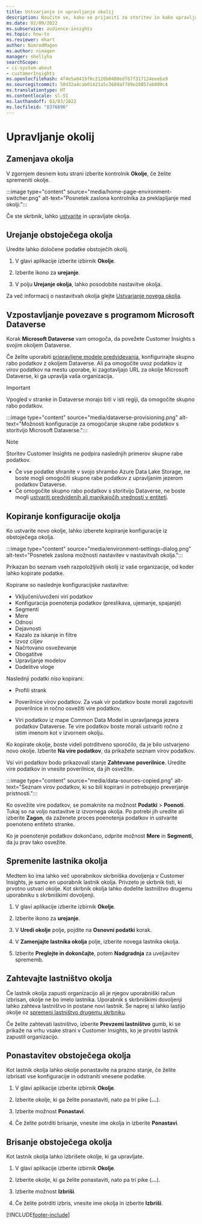 ```yaml
---
title: Ustvarjanje in upravljanje okolij
description: Naučite se, kako se prijaviti za storitev in kako upravljati okolja.
ms.date: 02/09/2022
ms.subservice: audience-insights
ms.topic: how-to
ms.reviewer: mhart
author: NimrodMagen
ms.author: nimagen
manager: shellyha
searchScope:
- ci-system-about
- customerInsights
ms.openlocfilehash: 4f4e5a8415f6c2128b0480edf67f317124eeeba9
ms.sourcegitcommit: 50d32a4cab01421a5c3689af789e20857ab009c4
ms.translationtype: HT
ms.contentlocale: sl-SI
ms.lasthandoff: 03/03/2022
ms.locfileid: "8376896"
---
```

# <a name="manage-environments"></a>Upravljanje okolij

## <a name="switch-environments"></a>Zamenjava okolja

V zgornjem desnem kotu strani izberite kontrolnik **Okolje**, če želite spremeniti okolje.

:::image type="content" source="media/home-page-environment-switcher.png" alt-text="Posnetek zaslona kontrolnika za preklapljanje med okolji.":::

Če ste skrbnik, lahko [ustvarite](create-environment.md) in upravljate okolja.

## <a name="edit-an-existing-environment"></a>Urejanje obstoječega okolja

Uredite lahko določene podatke obstoječih okolij.

1.  V glavi aplikacije izberite izbirnik **Okolje**.

2.  Izberite ikono za **urejanje**.

3. V polju **Urejanje okolja**, lahko posodobite nastavitve okolja.

Za več informacij o nastavitvah okolja glejte [Ustvarjanje novega okolja](create-environment.md).

## <a name="connect-to-microsoft-dataverse"></a>Vzpostavljanje povezave s programom Microsoft Dataverse
   
Korak **Microsoft Dataverse** vam omogoča, da povežete Customer Insights s svojim okoljem Dataverse.

Če želite uporabiti [pripravljene modele predvidevanja](predictions-overview.md#out-of-box-models), konfigurirajte skupno rabo podatkov z okoljem Dataverse. Ali pa omogočite uvoz podatkov iz virov podatkov na mestu uporabe, ki zagotavljajo URL za okolje Microsoft Dataverse, ki ga upravlja vaša organizacija.

> [!IMPORTANT]
> Vpogled v stranke in Dataverse morajo biti v isti regiji, da omogočite skupno rabo podatkov.

:::image type="content" source="media/dataverse-provisioning.png" alt-text="Možnosti konfiguracije za omogočanje skupne rabe podatkov s storitvijo Microsoft Dataverse.":::

> [!NOTE]
> Storitev Customer Insights ne podpira naslednjih primerov skupne rabe podatkov.
> - Če vse podatke shranite v svojo shrambo Azure Data Lake Storage, ne boste mogli omogočiti skupne rabe podatkov z upravljanim jezerom podatkov Dataverse.
> - Če omogočite skupno rabo podatkov s storitvijo Dataverse, ne boste mogli [ustvariti predvidenih ali manjkajočih vrednosti v entiteti](predictions.md).

## <a name="copy-the-environment-configuration"></a>Kopiranje konfiguracije okolja

Ko ustvarite novo okolje, lahko izberete kopiranje konfiguracije iz obstoječega okolja. 

:::image type="content" source="media/environment-settings-dialog.png" alt-text="Posnetek zaslona možnosti nastavitev v nastavitvah okolja.":::

Prikazan bo seznam vseh razpoložljivih okolij iz vaše organizacije, od koder lahko kopirate podatke.

Kopirane so naslednje konfiguracijske nastavitve:

- Vključeni/uvoženi viri podatkov
- Konfiguracija poenotenja podatkov (preslikava, ujemanje, spajanje)
- Segmenti
- Mere
- Odnosi
- Dejavnosti
- Kazalo za iskanje in filtre
- Izvoz ciljev
- Načrtovano osveževanje
- Obogatitve
- Upravljanje modelov
- Dodelitve vloge

Naslednji podatki *niso* kopirani:

- Profili strank
- Poverilnice virov podatkov. Za vsak vir podatkov boste morali zagotoviti poverilnice in ročno osvežiti vire podatkov.

- Viri podatkov iz mape Common Data Model in upravljanega jezera podatkov Dataverse. Te vire podatkov boste morali ustvariti ročno z istim imenom kot v izvornem okolju.

Ko kopirate okolje, boste videli potrditveno sporočilo, da je bilo ustvarjeno novo okolje. Izberite **Na vire podatkov**, da prikažete seznam virov podatkov.

Vsi viri podatkov bodo prikazovali stanje **Zahtevane poverilnice**. Uredite vire podatkov in vnesite poverilnice, da jih osvežite.

:::image type="content" source="media/data-sources-copied.png" alt-text="Seznam virov podatkov, ki so bili kopirani in potrebujejo preverjanje pristnosti.":::

Ko osvežite vire podatkov, se pomaknite na možnost **Podatki** > **Poenoti**. Tukaj so na voljo nastavitve iz izvornega okolja. Po potrebi jih uredite ali izberite **Zagon**, da zaženete proces poenotenja podatkov in ustvarite poenoteno entiteto stranke.

Ko je poenotenje podatkov dokončano, odprite možnost **Mere** in **Segmenti**, da ju prav tako osvežite.

## <a name="change-the-owner-of-an-environment"></a>Spremenite lastnika okolja

Medtem ko ima lahko več uporabnikov skrbniška dovoljenja v Customer Insights, je samo en uporabnik lastnik okolja. Privzeto je skrbnik tisti, ki prvotno ustvari okolje. Kot skrbnik okolja lahko dodelite lastništvo drugemu uporabniku s skrbniškimi dovoljenji.

1. V glavi aplikacije izberite izbirnik **Okolje**.

1. Izberite ikono za **urejanje**.

1. V **Uredi okolje** polje, pojdite na **Osnovni podatki** korak.

1. V **Zamenjajte lastnika okolja** polje, izberite novega lastnika okolja.  

1. Izberite **Preglejte in dokončajte**, potem **Nadgradnja** za uveljavitev sprememb. 

## <a name="claim-ownership-of-an-environment"></a>Zahtevajte lastništvo okolja

Če lastnik okolja zapusti organizacijo ali je njegov uporabniški račun izbrisan, okolje ne bo imelo lastnika. Uporabnik s skrbniškimi dovoljenji lahko zahteva lastništvo in postane novi lastnik. Še naprej si lahko lastijo okolje oz [spremeni lastništvo drugemu skrbniku](#change-the-owner-of-an-environment). 

Če želite zahtevati lastništvo, izberite **Prevzemi lastništvo** gumb, ki se prikaže na vrhu vsake strani v Customer Insights, ko je prvotni lastnik zapustil organizacijo.

## <a name="reset-an-existing-environment"></a>Ponastavitev obstoječega okolja

Kot lastnik okolja lahko okolje ponastavite na prazno stanje, če želite izbrisati vse konfiguracije in odstraniti vnesene podatke.

1.  V glavi aplikacije izberite izbirnik **Okolje**. 

2.  Izberite okolje, ki ga želite ponastaviti, nato pa tri pike (**...**). 

3. Izberite možnost **Ponastavi**. 

4.  Če želite potrditi brisanje, vnesite ime okolja in izberite **Ponastavi**.

## <a name="delete-an-existing-environment"></a>Brisanje obstoječega okolja

Kot lastnik okolja lahko izbrišete okolje, ki ga upravljate.

1.  V glavi aplikacije izberite izbirnik **Okolje**.

2.  Izberite okolje, ki ga želite ponastaviti, nato pa tri pike (**...**). 

3. Izberite možnost **Izbriši**. 

4.  Če želite potrditi izbris, vnesite ime okolja in izberite **Izbriši**.


[!INCLUDE[footer-include](../includes/footer-banner.md)]
